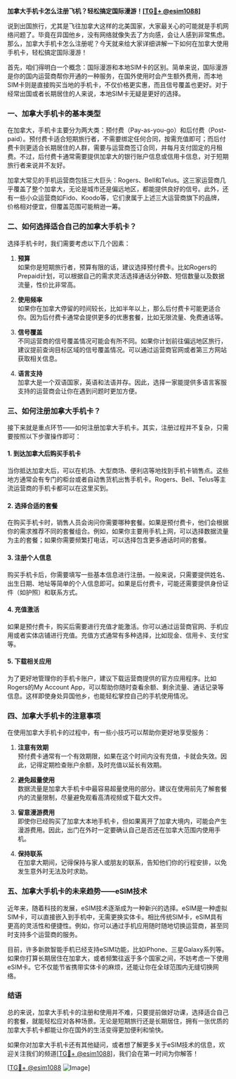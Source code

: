 **加拿大手机卡怎么注册飞机？轻松搞定国际漫游！[[TG💪+ @esim1088](https://t.me/s/esim1088)]**

说到出国旅行，尤其是飞往加拿大这样的北美国家，大家最关心的可能就是手机网络问题了。毕竟在异国他乡，没有网络就像失去了方向感，会让人感到非常焦虑。那么，加拿大手机卡怎么注册呢？今天就来给大家详细讲解一下如何在加拿大使用手机卡，轻松搞定国际漫游！

首先，咱们得明白一个概念：国际漫游和本地SIM卡的区别。简单来说，国际漫游是你的国内运营商帮你开通的一种服务，在国外使用时会产生额外费用，而本地SIM卡则是直接购买当地的手机卡，不仅价格更实惠，而且信号覆盖也更好。对于经常出国或者长期居住的人来说，本地SIM卡无疑是更好的选择。

### **一、加拿大手机卡的基本类型**

在加拿大，手机卡主要分为两大类：预付费（Pay-as-you-go）和后付费（Post-paid）。预付费卡适合短期旅行者，不需要绑定任何合同，按需充值即可；而后付费卡则更适合长期居住的人群，需要与运营商签订合同，并每月支付固定的月租费。不过，后付费卡通常需要提供加拿大的银行账户信息或信用卡信息，对于短期旅行者来说并不友好。

加拿大常见的手机运营商包括三大巨头：Rogers、Bell和Telus。这三家运营商几乎覆盖了整个加拿大，无论是城市还是偏远地区，都能提供良好的信号。此外，还有一些小众运营商如Fido、Koodo等，它们隶属于上述三大运营商旗下的品牌，价格相对便宜，但覆盖范围可能稍逊一筹。

### **二、如何选择适合自己的加拿大手机卡？**

选择手机卡时，我们需要考虑以下几个因素：

1. **预算**  
   如果你是短期旅行者，预算有限的话，建议选择预付费卡。比如Rogers的Prepaid计划，可以根据自己的需求灵活选择通话分钟数、短信数量以及数据流量，性价比非常高。

2. **使用频率**  
   如果你在加拿大停留的时间较长，比如半年以上，那么后付费卡可能更适合你。因为后付费卡通常会提供更多的优惠套餐，比如无限流量、免费通话等。

3. **信号覆盖**  
   不同运营商的信号覆盖情况可能会有所不同。如果你计划前往偏远地区旅行，建议提前查询目标区域的信号覆盖情况。可以通过运营商官网或者第三方网站获取相关信息。

4. **语言支持**  
   加拿大是一个双语国家，英语和法语并存。因此，选择一家能提供多语言客服支持的运营商会让你在遇到问题时更加方便。

### **三、如何注册加拿大手机卡？**

接下来就是重点环节——如何注册加拿大手机卡。其实，注册过程并不复杂，只需要按照以下步骤操作即可：

#### **1. 到达加拿大后购买手机卡**
当你抵达加拿大后，可以在机场、大型商场、便利店等地找到手机卡销售点。这些地方通常会有专门的柜台或者自动售货机出售手机卡。Rogers、Bell、Telus等主流运营商的手机卡都可以在这里买到。

#### **2. 选择合适的套餐**
在购买手机卡时，销售人员会询问你需要哪种套餐。如果是预付费卡，他们会根据你的需求推荐不同的套餐组合。例如，如果你主要用手机上网，可以选择数据流量为主的套餐；如果你需要频繁打电话，可以选择包含更多通话时间的套餐。

#### **3. 注册个人信息**
购买手机卡后，你需要填写一些基本信息进行注册。一般来说，只需要提供姓名、出生日期、地址等简单的个人信息即可。如果是后付费卡，可能还需要提供身份证件（如护照）和联系方式。

#### **4. 充值激活**
如果是预付费卡，购买后需要进行充值才能激活。你可以通过运营商官网、手机应用或者实体店铺进行充值。充值方式通常有多种选择，比如现金、信用卡、支付宝等。

#### **5. 下载相关应用**
为了更好地管理你的手机卡账户，建议下载运营商提供的官方应用程序。比如Rogers的My Account App，可以帮助你随时查看余额、剩余流量、通话记录等信息。这样即使身处异国他乡，也能轻松掌控自己的手机使用情况。

### **四、加拿大手机卡的注意事项**

在使用加拿大手机卡的过程中，有一些小技巧可以帮助你更好地享受服务：

1. **注意有效期**  
   预付费卡通常有一个有效期限，如果在这个时间内没有充值，卡就会失效。因此，记得定期检查账户余额，及时充值以延长有效期。

2. **避免超量使用**  
   数据流量是加拿大手机卡中最容易超量使用的部分。建议在使用前先了解套餐内的流量限制，尽量避免观看高清视频或下载大文件。

3. **留意漫游费用**  
   即使你已经购买了加拿大本地手机卡，但如果离开了加拿大境内，可能会产生漫游费用。因此，出门在外时一定要确认自己是否还在加拿大范围内使用手机。

4. **保持联系**  
   在加拿大期间，记得保持与家人或朋友的联系，告知他们你的行程安排，以免发生意外时无法及时求助。

### **五、加拿大手机卡的未来趋势——eSIM技术**

近年来，随着科技的发展，eSIM技术逐渐成为一种新兴的选择。eSIM是一种虚拟SIM卡，可以直接嵌入到手机中，无需更换实体卡。相比传统SIM卡，eSIM具有更高的灵活性和便捷性。例如，你可以通过手机应用随时随地切换运营商，甚至同时支持多个运营商的服务。

目前，许多新款智能手机已经支持eSIM功能，比如iPhone、三星Galaxy系列等。如果你打算长期居住在加拿大，或者频繁往返于多个国家之间，不妨考虑一下使用eSIM卡。它不仅能节省携带实体卡的麻烦，还能让你在全球范围内无缝切换网络。

### **结语**

总的来说，加拿大手机卡的注册和使用并不难，只要提前做好功课，选择适合自己的套餐，就能轻松应对各种场景。无论是短期旅行还是长期居住，拥有一张优质的加拿大手机卡都能让你在国外的生活变得更加便利和愉快。

如果你对加拿大手机卡还有其他疑问，或者想了解更多关于eSIM技术的信息，欢迎关注我们的频道[[TG💪+ @esim1088](https://t.me/s/esim1088)]，我们会在第一时间为你解答！

[[TG💪+ @esim1088](https://t.me/s/esim1088) ![Image](https://i.postimg.cc/4NQfJmqS/Snipaste-2025-05-13-00-14-12.png)]